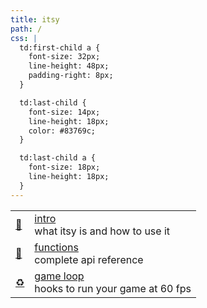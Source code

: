 ```yaml
---
title: itsy
path: /
css: |
  td:first-child a {
    font-size: 32px;
    line-height: 48px;
    padding-right: 8px;
  }

  td:last-child {
    font-size: 14px;
    line-height: 18px;
    color: #83769c;
  }

  td:last-child a {
    font-size: 18px;
    line-height: 18px;
  }
---
```


|                 |                                                  |
|-----------------|--------------------------------------------------|
| ️[💖][intro]     | [intro]<br/>what itsy is and how to use it       |
| ️[🍄][functions] | [functions]<br/>complete api reference           |
| [♻️][game loop] | [game loop]<br/>hooks to run your game at 60 fps |

[intro]: /intro
[functions]: /functions
[game loop]: /game-loop